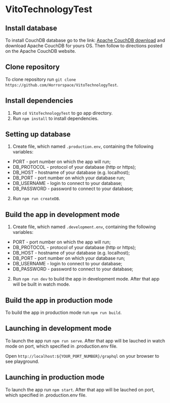 # VitoTechnologyTest


## Install database

To install CouchDB database go to the link: [Apache CouchDB download](https://couchdb.apache.org/#download "Apache CouchDB download") and download Apache CouchDB for yours OS. Then follow to directions posted on the Apache CouchDB website.


## Clone repository

To clone repository run `git clone https://github.com/Horrorspace/VitoTechnologyTest`.


## Install dependencies

1. Run `cd VitoTechnologyTest` to go app directory.
2. Run `npm install` to install dependencies.


## Setting up database

1. Create file, which named `.production.env`, containing the following variables:
* PORT - port number on which the app will run;
* DB_PROTOCOL - protocol of your database (http or https);
* DB_HOST - hostname of your database (e.g. localhost);
* DB_PORT - port number on which your database run;
* DB_USERNAME - login to connect to your database;
* DB_PASSWORD - password to connect to your database;
2. Run `npm run createDB`.


## Build the app in development mode

1. Create file, which named `.development.env`, containing the following variables:
* PORT - port number on which the app will run;
* DB_PROTOCOL - protocol of your database (http or https);
* DB_HOST - hostname of your database (e.g. localhost);
* DB_PORT - port number on which your database run;
* DB_USERNAME - login to connect to your database;
* DB_PASSWORD - password to connect to your database;
2. Run `npm run dev` to build the app in development mode. After that app will be built in watch mode.


## Build the app in production mode

To build the app in production mode run `npm run build`.


## Launching in development mode

To launch the app run `npm run serve`. After that app will be lauched in watch mode on port, which specified in .production.env file.

Open `http://localhost:${YOUR_PORT_NUMBER}/graphql` on your browser to see playground.


## Launching in production mode

To launch the app run `npm start`. After that app will be lauched on port, which specified in .production.env file.